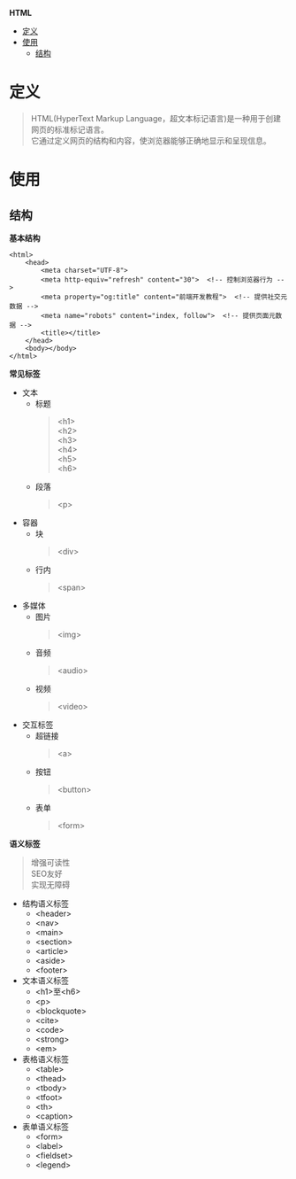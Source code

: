 **HTML**
- [定义](#定义)
- [使用](#使用)
  - [结构](#结构)

# 定义
> HTML(HyperText Markup Language，超文本标记语言)是一种用于创建网页的标准标记语言。  
> 它通过定义网页的结构和内容，使浏览器能够正确地显示和呈现信息。  

# 使用
## 结构
**基本结构**
```
<html>
    <head>
        <meta charset="UTF-8">
        <meta http-equiv="refresh" content="30">  <!-- 控制浏览器行为 -->
        <meta property="og:title" content="前端开发教程">  <!-- 提供社交元数据 -->
        <meta name="robots" content="index, follow">  <!-- 提供页面元数据 -->
        <title></title>
    </head>
    <body></body>
</html>
```

**常见标签**  
- 文本
  - 标题
    > \<h1\>  
    > \<h2\>  
    > \<h3\>  
    > \<h4\>  
    > \<h5\>  
    > \<h6\>  
  - 段落
    > \<p\>  
- 容器
  - 块
    > \<div\>
  - 行内
    > \<span\>
- 多媒体
  - 图片
    > \<img\>
  - 音频
    > \<audio\>
  - 视频
    > \<video\>
- 交互标签
  - 超链接
    > \<a\>
  - 按钮
    > \<button\>
  - 表单
    > \<form\>

**语义标签**  
> 增强可读性  
> SEO友好  
> 实现无障碍  

- 结构语义标签  
  - \<header\>
  - \<nav\>
  - \<main\>
  - \<section\>
  - \<article\>
  - \<aside\>
  - \<footer\>
- 文本语义标签  
  - \<h1\>至\<h6\>
  - \<p\>
  - \<blockquote\>
  - \<cite\>
  - \<code\>
  - \<strong\>
  - \<em\>
- 表格语义标签  
  - \<table\>
  - \<thead\>
  - \<tbody\>
  - \<tfoot\>
  - \<th\>
  - \<caption\>
- 表单语义标签  
  - \<form\>
  - \<label\>
  - \<fieldset\>
  - \<legend\>